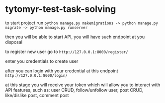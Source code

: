 # tytomyr-test-task-solving

to start project run ```python manage.py makemigrations -> python manage.py migrate -> python manage.py runserver```

then you will be able to start API, you will have such endpoint at you disposal


to register new user go to ```http://127.0.0.1:8000/register/```



enter you credentials to create user

after you can login with your credential at this endpoint ```http://127.0.0.1:8000/login/```

at this stage you will receive your token which will allow you to interact with API features, such as: user CRUD, follow/unfollow user, post CRUD, like/dislike post, comment post
